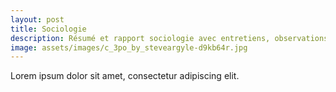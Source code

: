 ```yaml
---
layout: post
title: Sociologie
description: Résumé et rapport sociologie avec entretiens, observations et bilan.
image: assets/images/c_3po_by_steveargyle-d9kb64r.jpg
---
```


Lorem ipsum dolor sit amet, consectetur adipiscing elit.
